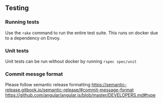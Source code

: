 ## Testing

### Running tests

Use the `rake` command to run the entire test suite. This runs on docker due to a dependency on Envoy.

### Unit tests

Unit tests can be run without docker by running `rspec spec/unit`

### Commit messge format

Please follow semantic release formatting
https://semantic-release.gitbook.io/semantic-release/#commit-message-format
https://github.com/angular/angular.js/blob/master/DEVELOPERS.md#type
